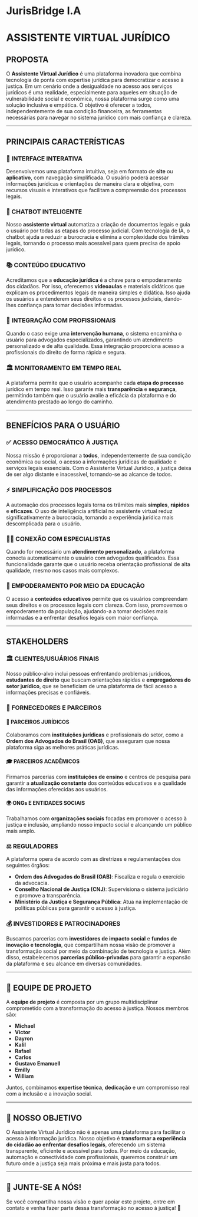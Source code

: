 # JurisBridge I.A
# ASSISTENTE VIRTUAL JURÍDICO

## PROPOSTA

O **Assistente Virtual Jurídico** é uma plataforma inovadora que combina tecnologia de ponta com expertise jurídica para democratizar o acesso à justiça. Em um cenário onde a desigualdade no acesso aos serviços jurídicos é uma realidade, especialmente para aqueles em situação de vulnerabilidade social e econômica, nossa plataforma surge como uma solução inclusiva e empática. O objetivo é oferecer a todos, independentemente de sua condição financeira, as ferramentas necessárias para navegar no sistema jurídico com mais confiança e clareza.

---

## PRINCIPAIS CARACTERÍSTICAS

### 🔹 INTERFACE INTERATIVA
Desenvolvemos uma plataforma intuitiva, seja em formato de **site** ou **aplicativo**, com navegação simplificada. O usuário poderá acessar informações jurídicas e orientações de maneira clara e objetiva, com recursos visuais e interativos que facilitam a compreensão dos processos legais.

### 🤖 CHATBOT INTELIGENTE
Nosso **assistente virtual** automatiza a criação de documentos legais e guia o usuário por todas as etapas do processo judicial. Com tecnologia de IA, o chatbot ajuda a reduzir a burocracia e elimina a complexidade dos trâmites legais, tornando o processo mais acessível para quem precisa de apoio jurídico.

### 📚 CONTEÚDO EDUCATIVO
Acreditamos que a **educação jurídica** é a chave para o empoderamento dos cidadãos. Por isso, oferecemos **videoaulas** e materiais didáticos que explicam os procedimentos legais de maneira simples e didática. Isso ajuda os usuários a entenderem seus direitos e os processos judiciais, dando-lhes confiança para tomar decisões informadas.

### 🔗 INTEGRAÇÃO COM PROFISSIONAIS
Quando o caso exige uma **intervenção humana**, o sistema encaminha o usuário para advogados especializados, garantindo um atendimento personalizado e de alta qualidade. Essa integração proporciona acesso a profissionais do direito de forma rápida e segura.

### 🏛️ MONITORAMENTO EM TEMPO REAL
A plataforma permite que o usuário acompanhe cada **etapa do processo** jurídico em tempo real. Isso garante mais **transparência** e **segurança**, permitindo também que o usuário avalie a eficácia da plataforma e do atendimento prestado ao longo do caminho.

---

## BENEFÍCIOS PARA O USUÁRIO

### ✅ ACESSO DEMOCRÁTICO À JUSTIÇA
Nossa missão é proporcionar a **todos**, independentemente de sua condição econômica ou social, o acesso a informações jurídicas de qualidade e serviços legais essenciais. Com o Assistente Virtual Jurídico, a justiça deixa de ser algo distante e inacessível, tornando-se ao alcance de todos.

### ⚡ SIMPLIFICAÇÃO DOS PROCESSOS
A automação dos processos legais torna os trâmites mais **simples**, **rápidos** e **eficazes**. O uso de inteligência artificial no assistente virtual reduz significativamente a burocracia, tornando a experiência jurídica mais descomplicada para o usuário.

### 👨‍⚖️ CONEXÃO COM ESPECIALISTAS
Quando for necessário um **atendimento personalizado**, a plataforma conecta automaticamente o usuário com advogados qualificados. Essa funcionalidade garante que o usuário receba orientação profissional de alta qualidade, mesmo nos casos mais complexos.

### 📖 EMPODERAMENTO POR MEIO DA EDUCAÇÃO
O acesso a **conteúdos educativos** permite que os usuários compreendam seus direitos e os processos legais com clareza. Com isso, promovemos o empoderamento da população, ajudando-a a tomar decisões mais informadas e a enfrentar desafios legais com maior confiança.

---

## STAKEHOLDERS

### 🏛 CLIENTES/USUÁRIOS FINAIS
Nosso público-alvo inclui pessoas enfrentando problemas jurídicos, **estudantes de direito** que buscam orientações rápidas e **empregadores do setor jurídico**, que se beneficiam de uma plataforma de fácil acesso a informações precisas e confiáveis.

### 🤝 FORNECEDORES E PARCEIROS

#### 📜 PARCEIROS JURÍDICOS
Colaboramos com **instituições jurídicas** e profissionais do setor, como a **Ordem dos Advogados do Brasil (OAB)**, que asseguram que nossa plataforma siga as melhores práticas jurídicas.

#### 🎓 PARCEIROS ACADÊMICOS
Firmamos parcerias com **instituições de ensino** e centros de pesquisa para garantir a **atualização constante** dos conteúdos educativos e a qualidade das informações oferecidas aos usuários.

#### 🌍 ONGs E ENTIDADES SOCIAIS
Trabalhamos com **organizações sociais** focadas em promover o acesso à justiça e inclusão, ampliando nosso impacto social e alcançando um público mais amplo.

### ⚖ REGULADORES
A plataforma opera de acordo com as diretrizes e regulamentações dos seguintes órgãos:

- **Ordem dos Advogados do Brasil (OAB)**: Fiscaliza e regula o exercício da advocacia.
- **Conselho Nacional de Justiça (CNJ)**: Supervisiona o sistema judiciário e promove a transparência.
- **Ministério da Justiça e Segurança Pública**: Atua na implementação de políticas públicas para garantir o acesso à justiça.

### 💰 INVESTIDORES E PATROCINADORES
Buscamos parcerias com **investidores de impacto social** e **fundos de inovação e tecnologia**, que compartilham nossa visão de promover a transformação social por meio da combinação de tecnologia e justiça. Além disso, estabelecemos **parcerias público-privadas** para garantir a expansão da plataforma e seu alcance em diversas comunidades.

---

## 👥 EQUIPE DE PROJETO

A **equipe de projeto** é composta por um grupo multidisciplinar comprometido com a transformação do acesso à justiça. Nossos membros são:

- **Michael**
- **Victor**
- **Dayron**
- **Kalil**
- **Rafael**
- **Carlos**
- **Gustavo Emanuell**
- **Emilly**
- **William**

Juntos, combinamos **expertise técnica**, **dedicação** e um compromisso real com a inclusão e a inovação social.

---

## 🚀 NOSSO OBJETIVO

O Assistente Virtual Jurídico não é apenas uma plataforma para facilitar o acesso à informação jurídica. Nosso objetivo é **transformar a experiência do cidadão ao enfrentar desafios legais**, oferecendo um sistema transparente, eficiente e acessível para todos. Por meio da educação, automação e conectividade com profissionais, queremos construir um futuro onde a justiça seja mais próxima e mais justa para todos.

---

## 📢 JUNTE-SE A NÓS!

Se você compartilha nossa visão e quer apoiar este projeto, entre em contato e venha fazer parte dessa transformação no acesso à justiça! 🚀
